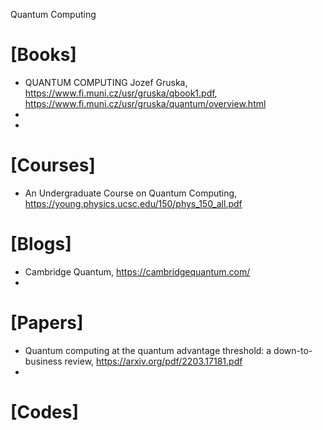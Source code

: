 Quantum Computing

# [Books]
+ QUANTUM COMPUTING Jozef Gruska, https://www.fi.muni.cz/usr/gruska/qbook1.pdf, https://www.fi.muni.cz/usr/gruska/quantum/overview.html
+ 
+ 

# [Courses]
+ An Undergraduate Course on Quantum Computing, https://young.physics.ucsc.edu/150/phys_150_all.pdf

# [Blogs]
+ Cambridge Quantum, https://cambridgequantum.com/
+ 


# [Papers]
+ Quantum computing at the quantum advantage threshold: a down-to-business review, https://arxiv.org/pdf/2203.17181.pdf
+ 

# [Codes]

